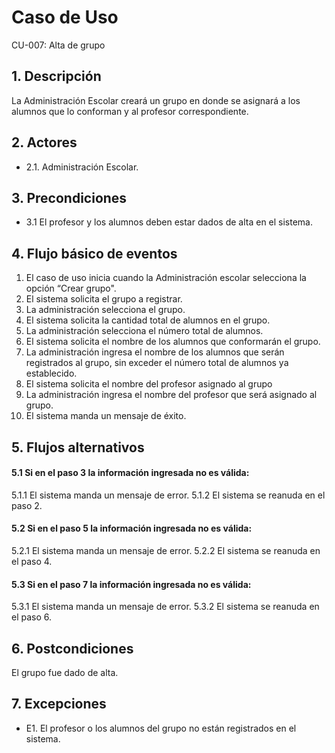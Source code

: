 # Caso de Uso
CU-007: Alta de grupo

## 1. Descripción
La Administración Escolar creará un grupo en donde se asignará a los alumnos que lo conforman y al profesor correspondiente.

## 2. Actores
- 2.1. Administración Escolar.

## 3. Precondiciones
- 3.1 El profesor y los alumnos deben estar dados de alta en el sistema.

## 4. Flujo básico de eventos
1. El caso de uso inicia cuando la Administración escolar selecciona la opción “Crear grupo".
2. El sistema solicita el grupo a registrar.
3. La administración selecciona el grupo.
4. El sistema solicita la cantidad total de alumnos en el grupo.
5. La administración selecciona el número total de alumnos.
6. El sistema solicita el nombre de los alumnos que conformarán el grupo.
7. La administración ingresa el nombre de los alumnos que serán registrados al grupo, sin exceder el número total de alumnos ya establecido.
8. El sistema solicita el nombre del profesor asignado al grupo
9. La administración ingresa el nombre del profesor que será asignado al grupo.
10. El sistema manda un mensaje de éxito.

## 5. Flujos alternativos
#### 5.1 Si en el paso 3 la información ingresada no es válida:
5.1.1 El sistema manda un mensaje de error.
5.1.2 El sistema se reanuda en el paso 2.
#### 5.2 Si en el paso 5 la información ingresada no es válida:
5.2.1 El sistema manda un mensaje de error.
5.2.2 El sistema se reanuda en el paso 4.
#### 5.3 Si en el paso 7 la información ingresada no es válida:
5.3.1 El sistema manda un mensaje de error.
5.3.2 El sistema se reanuda en el paso 6.

## 6. Postcondiciones
El grupo fue dado de alta.

## 7. Excepciones
- E1. El profesor o los alumnos del grupo no están registrados en el sistema.


